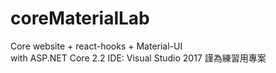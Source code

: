 # coreMaterialLab
Core website + react-hooks + Material-UI   
with ASP.NET Core 2.2
IDE: Visual Studio 2017
謹為練習用專案
